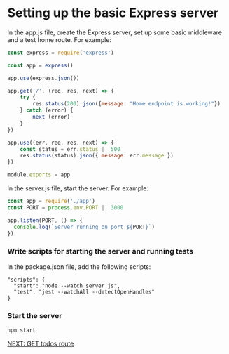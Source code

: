 # Setting up the basic Express server

In the app.js file, create the Express server, set up some basic middleware and a test home route. For example:
```javascript
const express = require('express')

const app = express()

app.use(express.json())

app.get('/', (req, res, next) => {
    try {
        res.status(200).json({message: "Home endpoint is working!"})
    } catch (error) {
        next (error)
    }
})

app.use((err, req, res, next) => {
    const status = err.status || 500
    res.status(status).json({ message: err.message })
})

module.exports = app
```

In the server.js file, start the server. For example:
```javascript
const app = require('./app')
const PORT = process.env.PORT || 3000

app.listen(PORT, () => {
  console.log(`Server running on port ${PORT}`)
})
```

### Write scripts for starting the server and running tests

In the package.json file, add the following scripts:
```
"scripts": {
  "start": "node --watch server.js",
  "test": "jest --watchAll --detectOpenHandles"
}
```

### Start the server

```bash
npm start
```

[NEXT: GET todos route](howTo/3.SettingUpTheExpressServer.md)